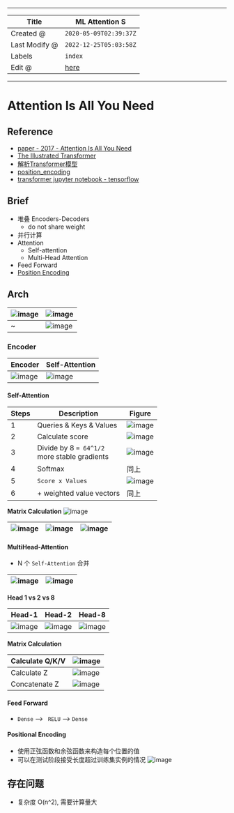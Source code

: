 -----

| Title         | ML Attention S                                        |
| ------------- | ----------------------------------------------------- |
| Created @     | `2020-05-09T02:39:37Z`                                |
| Last Modify @ | `2022-12-25T05:03:58Z`                                |
| Labels        | `index`                                               |
| Edit @        | [here](https://github.com/junxnone/aiwiki/issues/212) |

-----

# Attention Is All You Need

## Reference

  - [paper - 2017 - Attention Is All You
    Need](https://arxiv.org/pdf/1706.03762.pdf)
  - [The Illustrated
    Transformer](http://jalammar.github.io/illustrated-transformer/)
  - [解析Transformer模型](https://mp.weixin.qq.com/s/kjLFPyTb7pal7oorX3ejkw)
  - [position\_encoding](https://github.com/tensorflow/examples/blob/master/community/en/position_encoding.ipynb)
  - [transformer jupyter notebook -
    tensorflow](https://github.com/tensorflow/docs/blob/master/site/en/tutorials/text/transformer.ipynb)

## Brief

  - 堆叠 Encoders-Decoders
      - do not share weight
  - 并行计算
  - Attention
      - Self-attention
      - Multi-Head Attention
  - Feed Forward
  - [Position Encoding](/Position_Encoding)

## Arch

| ![image](media/086dd419856041f1c2036e04797ce59265d7696f.png) | ![image](media/0c1dc7e516c265f3c45058440c2f47f5e7e18f81.png) |
| ------------------------------------------------------------ | ------------------------------------------------------------ |
| \~                                                           | ![image](media/8168ccb5fc87c14b9b7314657764db01237dec13.png) |

### Encoder

| Encoder                                                      | Self-Attention                                               |
| ------------------------------------------------------------ | ------------------------------------------------------------ |
| ![image](media/4d51e4aa102d43fc7c04a3596873849821de5f6d.png) | ![image](media/1e28c72279ef97b8b34fa70d02c7c13b5543d765.png) |

#### Self-Attention

| Steps | Description                                      | Figure                                                       |
| ----- | ------------------------------------------------ | ------------------------------------------------------------ |
| 1     | Queries & Keys & Values                          | ![image](media/51ed24da2d1a558d2e802fea9ec3d19e17bc1a6b.png) |
| 2     | Calculate score                                  | ![image](media/0c15131fbbf7b560ff8b4deeb448dae29da66efa.png) |
| 3     | Divide by 8 `= 64^1/2` <br>more stable gradients | ![image](media/44e6caf9c75f9038c021c4821b2dc41bcd981ed2.png) |
| 4     | Softmax                                          | 同上                                                           |
| 5     | `Score x Values`                                 | ![image](media/7bc595ec1a5b951f14579f2f241bcf395f87dd8f.png) |
| 6     | \+ weighted value vectors                        | 同上                                                           |

**Matrix Calculation**
![image](media/4f2b60d9fca3ba8c7277614f74b419eebf113e64.png)

| ![image](media/71e4db91d7d78d0a275d363cf8f9f41dd37ce080.png) | ![image](media/44bd6841b67fd858da7b1317af91aa569cc725f2.png) | ![image](media/97927dc81d30ed32c53e2c2cc8ebcb6c0371c25d.png) |
| ------------------------------------------------------------ | ------------------------------------------------------------ | ------------------------------------------------------------ |

#### MultiHead-Attention

  - N 个 `Self-Attention` 合并

| ![image](media/6467bde589cf35b7994cd7353957359f9f765245.png) | ![image](media/2e933d2fe0971fb6b21841316f90932556212eea.png) |
| ------------------------------------------------------------ | ------------------------------------------------------------ |

**Head 1 vs 2 vs 8**

| Head-1                                                       | Head-2                                                       | Head-8                                                       |
| ------------------------------------------------------------ | ------------------------------------------------------------ | ------------------------------------------------------------ |
| ![image](media/1e28c72279ef97b8b34fa70d02c7c13b5543d765.png) | ![image](media/cc91e15b924af51e25ddab3cebfc8a74e085aba9.png) | ![image](media/155fa76f41f2c692510c29ebc250ef13d4d74389.png) |

**Matrix Calculation**

| Calculate Q/K/V | ![image](media/ea9d9bd244d521bb1e2bd49e35973b28fc7a04e0.png) |
| --------------- | ------------------------------------------------------------ |
| Calculate Z     | ![image](media/65deaac7ece4b6e896a3475da198db6e5c4bb7bf.png) |
| Concatenate Z   | ![image](media/56bc7cdea72a419f7801ea7d10c6d10076d28d8c.png) |

#### Feed Forward

  - `Dense` --\> `  RELU ` --\> `Dense`

#### Positional Encoding

  - 使用正弦函数和余弦函数来构造每个位置的值
  - 可以在测试阶段接受长度超过训练集实例的情况
    ![image](media/a78d07705e12c5d1a6e5b085a5d6b0e722b17dee.png)

## 存在问题

  - 复杂度 O(n^2), 需要计算量大
